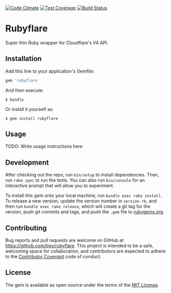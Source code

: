 [![Code Climate](https://codeclimate.com/github/trev/rubyflare/badges/gpa.svg)](https://codeclimate.com/github/trev/rubyflare) [![Test Coverage](https://codeclimate.com/github/trev/rubyflare/badges/coverage.svg)](https://codeclimate.com/github/trev/rubyflare/coverage) [![Build Status](https://travis-ci.org/trev/rubyflare.svg?branch=master)](https://travis-ci.org/trev/rubyflare)
# Rubyflare

Super thin Ruby wrapper for Cloudflare's V4 API.

## Installation

Add this line to your application's Gemfile:

```ruby
gem 'rubyflare'
```

And then execute:

    $ bundle

Or install it yourself as:

    $ gem install rubyflare

## Usage

TODO: Write usage instructions here

## Development

After checking out the repo, run `bin/setup` to install dependencies. Then, run `rake spec` to run the tests. You can also run `bin/console` for an interactive prompt that will allow you to experiment.

To install this gem onto your local machine, run `bundle exec rake install`. To release a new version, update the version number in `version.rb`, and then run `bundle exec rake release`, which will create a git tag for the version, push git commits and tags, and push the `.gem` file to [rubygems.org](https://rubygems.org).

## Contributing

Bug reports and pull requests are welcome on GitHub at https://github.com/trev/rubyflare. This project is intended to be a safe, welcoming space for collaboration, and contributors are expected to adhere to the [Contributor Covenant](contributor-covenant.org) code of conduct.


## License

The gem is available as open source under the terms of the [MIT License](http://opensource.org/licenses/MIT).


